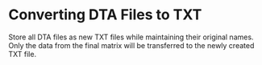
# Converting DTA Files to TXT
Store all DTA files as new TXT files while maintaining their original names. 
Only the data from the final matrix will be transferred to the newly created TXT file.
